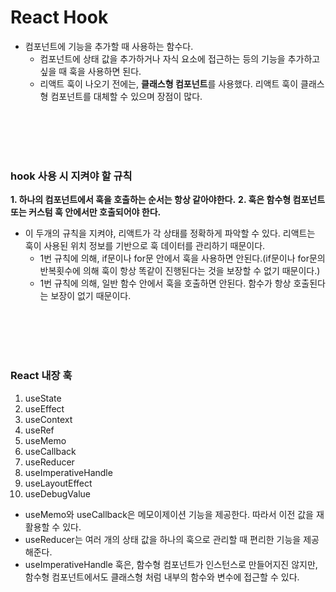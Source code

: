 # React Hook

- 컴포넌트에 기능을 추가할 때 사용하는 함수다.
  - 컴포넌트에 상태 값을 추가하거나 자식 요소에 접근하는 등의 기능을 추가하고 싶을 때 훅을 사용하면 된다.
  - 리액트 훅이 나오기 전에는, **클래스형 컴포넌트**를 사용했다. 리액트 훅이 클래스형 컴포넌트를 대체할 수 있으며 장점이 많다.

<br>
<br>
<br>
<br>

### hook 사용 시 지켜야 할 규칙

**1. 하나의 컴포넌트에서 훅을 호출하는 순서는 항상 같아야한다.**
**2. 훅은 함수형 컴포넌트 또는 커스텀 훅 안에서만 호출되어야 한다.**

- 이 두개의 규칙을 지켜야, 리액트가 각 상태를 정확하게 파악할 수 있다. 리액트는 훅이 사용된 위치 정보를 기반으로 훅 데이터를 관리하기 때문이다.
  - 1번 규칙에 의해, if문이나 for문 안에서 훅을 사용하면 안된다.(if문이나 for문의 반복횟수에 의해 훅이 항상 똑같이 진행된다는 것을 보장할 수 없기 때문이다.)
  - 1번 규칙에 의해, 일반 함수 안에서 훅을 호출하면 안된다. 함수가 항상 호출된다는 보장이 없기 때문이다.

<br>
<br>
<br>
<br>

### React 내장 훅

1. useState
2. useEffect
3. useContext
4. useRef
5. useMemo
6. useCallback
7. useReducer
8. useImperativeHandle
9. useLayoutEffect
10. useDebugValue

- useMemo와 useCallback은 메모이제이션 기능을 제공한다. 따라서 이전 값을 재활용할 수 있다.
- useReducer는 여러 개의 상태 값을 하나의 훅으로 관리할 때 편리한 기능을 제공해준다.
- useImperativeHandle 훅은, 함수형 컴포넌트가 인스턴스로 만들어지진 않지만,함수형 컴포넌트에서도 클래스형 처럼 내부의 함수와 변수에 접근할 수 있다.
